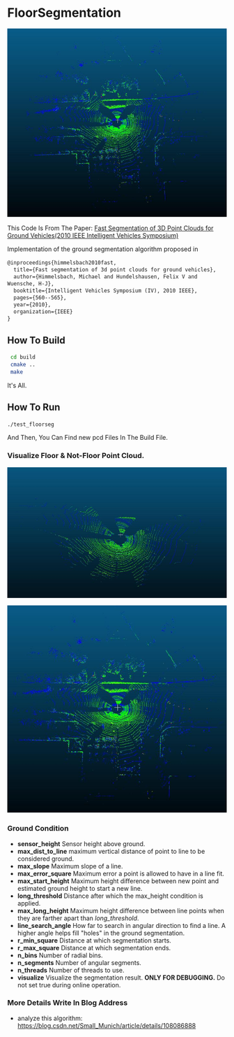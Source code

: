 # FloorSegmentation

![KITTI Point Cloud](https://github.com/SmallMunich/FloorSegmentation/blob/master/image/origin.jpg)

This Code Is From The Paper: [Fast Segmentation of 3D Point Clouds for Ground Vehicles(2010 IEEE Intelligent Vehicles Symposium)](https://ieeexplore.ieee.org/document/5548059)

Implementation of the ground segmentation algorithm proposed in 
```
@inproceedings{himmelsbach2010fast,
  title={Fast segmentation of 3d point clouds for ground vehicles},
  author={Himmelsbach, Michael and Hundelshausen, Felix V and Wuensche, H-J},
  booktitle={Intelligent Vehicles Symposium (IV), 2010 IEEE},
  pages={560--565},
  year={2010},
  organization={IEEE}
}
```

## How To Build 

```bash
 cd build 
 cmake ..
 make 

```

It's All.

## How To Run 

```bash
./test_floorseg 
```

And Then, You Can Find new pcd Files In The Build File.

### Visualize Floor & Not-Floor Point Cloud.

![Segmentation Floor Point Cloud](https://github.com/SmallMunich/FloorSegmentation/blob/master/image/floor.jpg)

![Segmentation No Floor Point Cloud](https://github.com/SmallMunich/FloorSegmentation/blob/master/image/nofloor.jpg)

### Ground Condition
- **sensor_height**  Sensor height above ground.
- **max_dist_to_line**  maximum vertical distance of point to line to be considered ground.
- **max_slope**  Maximum slope of a line.
- **max_error_square**  Maximum error a point is allowed to have in a line fit.
- **max_start_height**  Maximum height difference between new point and estimated ground height to start a new line.
- **long_threshold**  Distance after which the max_height condition is applied.
- **max_long_height**  Maximum height difference between line points when they are farther apart than *long_threshold*.
- **line_search_angle**  How far to search in angular direction to find a line. A higher angle helps fill "holes" in the ground segmentation.
- **r_min_square**  Distance at which segmentation starts.
- **r_max_square**  Distance at which segmentation ends.
- **n_bins**  Number of radial bins.
- **n_segments**  Number of angular segments.
- **n_threads**  Number of threads to use.
- **visualize** Visualize the segmentation result. **ONLY FOR DEBUGGING.** Do not set true during online operation.


### More Details Write In Blog Address

* analyze this algorithm: https://blog.csdn.net/Small_Munich/article/details/108086888